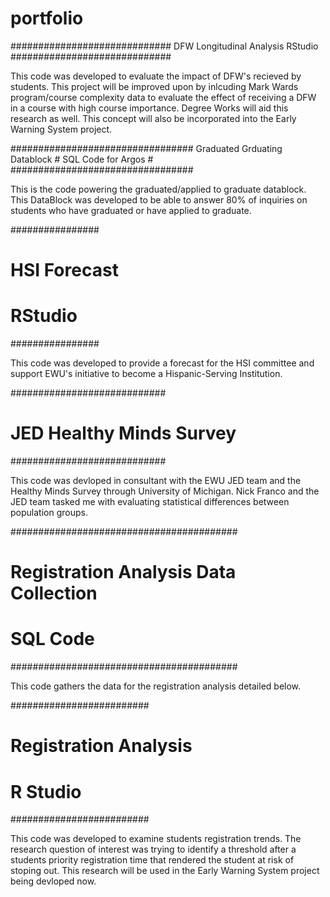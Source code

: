 # portfolio

#############################
 DFW Longitudinal Analysis 
 RStudio                   
#############################

This code was developed to evaluate the impact of DFW's recieved by students. This project will be improved upon by inlcuding Mark Wards program/course complexity data to
evaluate the effect of receiving a DFW in a course with high course importance. Degree Works will aid this research as well. This concept will also be incorporated into the 
Early Warning System project.

#################################
 Graduated Grduating Datablock #
 SQL Code for Argos            #
#################################

This is the code powering the graduated/applied to graduate datablock. This DataBlock was developed to be able to answer 80% of inquiries on students who have graduated or have
applied to graduate.

################
# HSI Forecast #
# RStudio      #
################

This code was developed to provide a forecast for the HSI committee and support EWU's initiative to become a Hispanic-Serving Institution.

############################
# JED Healthy Minds Survey #
############################

This code was devloped in consultant with the EWU JED team and the Healthy Minds Survey through University of Michigan. Nick Franco and the JED team tasked me with evaluating 
statistical differences between population groups.

#########################################
# Registration Analysis Data Collection #
# SQL Code                              #
#########################################

This code gathers the data for the registration analysis detailed below.

#########################
# Registration Analysis #
# R Studio              #
#########################

This code was developed to examine students registration trends. The research question of interest was trying to identify a threshold after a students priority registration time
that rendered the student at risk of stoping out. This research will be used in the Early Warning System project being devloped now.


